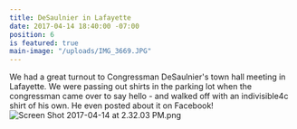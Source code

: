 ```yaml
---
title: DeSaulnier in Lafayette
date: 2017-04-14 18:40:00 -07:00
position: 6
is featured: true
main-image: "/uploads/IMG_3669.JPG"
---
```


We had a great turnout to Congressman DeSaulnier's town hall meeting in Lafayette. We were passing out shirts in the parking lot when the congressman came over to say hello - and walked off with an indivisible4c shirt of his own. He even posted about it on Facebook!
![Screen Shot 2017-04-14 at 2.32.03 PM.png](/uploads/Screen%20Shot%202017-04-14%20at%202.32.03%20PM.png)